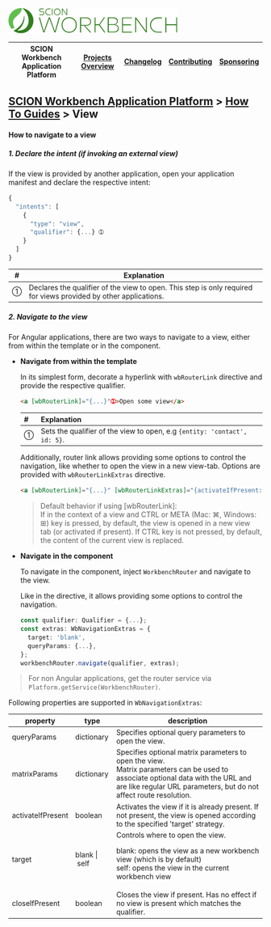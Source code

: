 <a href="/docs/site/application-platform/README.md"><img src="/resources/branding/scion-workbench-banner.svg" height="50" alt="SCION Workbench Application Platform"></a>

| SCION Workbench Application Platform | [Projects Overview][menu-projects-overview] | [Changelog][menu-changelog] | [Contributing][menu-contributing] | [Sponsoring][menu-sponsoring] |  
| --- | --- | --- | --- | --- |

## [SCION Workbench Application Platform][menu-home] > [How To Guides][menu-how-to] > View

#### How to navigate to a view

##### 1. Declare the intent (if invoking an external view)

If the view is provided by another application, open your application manifest and declare the respective intent:
  
```javascript
{
  "intents": [
    {
      "type": "view",
      "qualifier": {...} ➀
    }
  ]
}
```
|#|Explanation|
|-|-|
|➀|Declares the qualifier of the view to open. This step is only required for views provided by other applications.|

##### 2. Navigate to the view

For Angular applications, there are two ways to navigate to a view, either from within the template or in the component.

- **Navigate from within the template**

    In its simplest form, decorate a hyperlink with `wbRouterLink` directive and provide the respective qualifier.

    ```html
    <a [wbRouterLink]="{...}"➀>Open some view</a>
    ```
    |#|Explanation|
    |-|-|
    |➀|Sets the qualifier of the view to open, e.g `{entity: 'contact', id: 5}`.|

    Additionally, router link allows providing some options to control the navigation, like whether to open the view in a new view-tab. Options are provided with `wbRouterLinkExtras` directive.

    ```html
    <a [wbRouterLink]="{...}" [wbRouterLinkExtras]="{activateIfPresent: false, target: 'blank'}">
    ```

    > Default behavior if using [wbRouterLink]:\
    If in the context of a view and CTRL or META (Mac: ⌘, Windows: ⊞) key is pressed, by default, the view is opened in a new view tab (or activated if present). If CTRL key is not pressed, by default, the content of the current view is replaced.

- **Navigate in the component**

    To navigate in the component, inject `WorkbenchRouter` and navigate to the view.

    Like in the directive, it allows providing some options to control the navigation.

    ```typescript
    const qualifier: Qualifier = {...};
    const extras: WbNavigationExtras = {
      target: 'blank',
      queryParams: {...},
    };
    workbenchRouter.navigate(qualifier, extras);
    ```

> For non Angular applications, get the router service via `Platform.getService(WorkbenchRouter)`.

Following properties are supported in `WbNavigationExtras`:

|property|type|description|
|-|-|-|
|queryParams|dictionary|Specifies optional query parameters to open the view.|
|matrixParams|dictionary|Specifies optional matrix parameters to open the view.<br>Matrix parameters can be used to associate optional data with the URL and are like regular URL parameters, but do not affect route resolution.|
|activateIfPresent|boolean|Activates the view if it is already present. If not present, the view is opened according to the specified 'target' strategy.|
|target|blank&nbsp;\|&nbsp;self|Controls where to open the view.<p>blank: opens the view as a new workbench view (which is by default)<br>self:  opens the view in the current workbench view|
|closeIfPresent|boolean|Closes the view if present. Has no effect if no view is present which matches the qualifier.|


[menu-how-to]: /docs/site/application-platform/howto/how-to.md

[menu-home]: /docs/site/application-platform/README.md
[menu-projects-overview]: https://github.com/SchweizerischeBundesbahnen/scion-workbench/blob/master/docs/site/projects-overview.md
[menu-changelog]: https://github.com/SchweizerischeBundesbahnen/scion-workbench/blob/master/docs/site/changelog/changelog.md
[menu-contributing]: https://github.com/SchweizerischeBundesbahnen/scion-workbench/blob/master/CONTRIBUTING.md
[menu-sponsoring]: https://github.com/SchweizerischeBundesbahnen/scion-workbench/blob/master/docs/site/sponsoring.md
